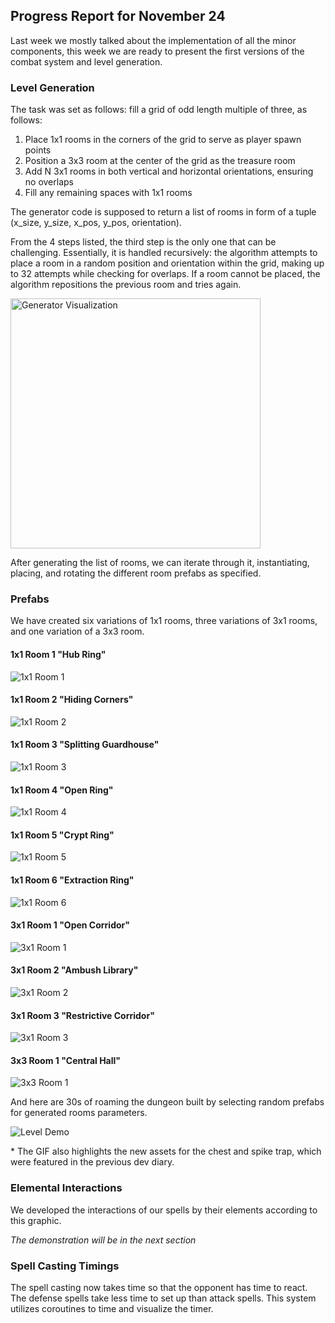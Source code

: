 ## Progress Report for November 24

Last week we mostly talked about the implementation of all the minor components, this week we are ready to present the first versions of the combat system and level generation.

### Level Generation

The task was set as follows: fill a grid of odd length multiple of three, as follows:

1. Place 1x1 rooms in the corners of the grid to serve as player spawn points
2. Position a 3x3 room at the center of the grid as the treasure room
3. Add N 3x1 rooms in both vertical and horizontal orientations, ensuring no overlaps
4. Fill any remaining spaces with 1x1 rooms

The generator code is supposed to return a list of rooms in form of a tuple (x_size, y_size, x_pos, y_pos, orientation).

From the 4 steps listed, the third step is the only one that can be challenging. Essentially, it is handled recursively: the algorithm attempts to place a room in a random position and orientation within the grid, making up to 32 attempts while checking for overlaps. If a room cannot be placed, the algorithm repositions the previous room and tries again.

<img src="../materials/generator.gif" alt="Generator Visualization" width="400" height="400">

After generating the list of rooms, we can iterate through it, instantiating, placing, and rotating the different room prefabs as specified.

### Prefabs

We have created six variations of 1x1 rooms, three variations of 3x1 rooms, and one variation of a 3x3 room.

#### 1x1 Room 1 "Hub Ring"

![1x1 Room 1](../materials/room1x1_1.jpg)

#### 1x1 Room 2 "Hiding Corners"

![1x1 Room 2](../materials/room1x1_2.jpg)

#### 1x1 Room 3 "Splitting Guardhouse"

![1x1 Room 3](../materials/room1x1_3.jpg)

#### 1x1 Room 4 "Open Ring"

![1x1 Room 4](../materials/room1x1_4.jpg)

#### 1x1 Room 5 "Crypt Ring"

![1x1 Room 5](../materials/room1x1_5.jpg)

#### 1x1 Room 6 "Extraction Ring"

![1x1 Room 6](../materials/room1x1_6.jpg)

#### 3x1 Room 1 "Open Corridor"

![3x1 Room 1](../materials/room3x1_1.jpg)

#### 3x1 Room 2 "Ambush Library"

![3x1 Room 2](../materials/room3x1_2.jpg)

#### 3x1 Room 3 "Restrictive Corridor"

![3x1 Room 3](../materials/room3x1_3.jpg)

#### 3x3 Room 1 "Central Hall"

![3x3 Room 1](../materials/room3x3_1.jpg)

And here are 30s of roaming the dungeon built by selecting random prefabs for generated rooms parameters.

![Level Demo](../materials/level_demo.gif)

\* 
The GIF also highlights the new assets for the chest and spike trap, which were featured in the previous dev diary.

### Elemental Interactions
We developed the interactions of our spells by their elements according to this graphic.

_The demonstration will be in the next section_
### Spell Casting Timings
The spell casting now takes time so that the opponent has time to react. The defense spells take less time to set up than attack spells. This system utilizes coroutines to time and visualize the timer.



